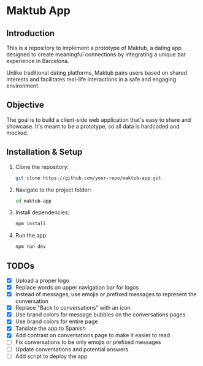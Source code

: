 # Maktub App

## Introduction

This is a repository to implement a prototype of Maktub, a dating app designed to create meaningful connections by integrating a unique bar experience in Barcelona.&#x20;

Unlike traditional dating platforms, Maktub pairs users based on shared interests and facilitates real-life interactions in a safe and engaging environment.

## Objective

The goal is to build a client-side web application that's easy to share and showcase. It's meant to be a prototype, so all data is hardcoded and mocked.

## Installation & Setup

1. Clone the repository:
   ```bash
   git clone https://github.com/your-repo/maktub-app.git
   ```
2. Navigate to the project folder:
   ```bash
   cd maktub-app
   ```
3. Install dependencies:
   ```bash
   npm install
   ```
4. Run the app:
   ```bash
   npm run dev
   ```

## TODOs
- [x] Upload a proper logo
- [x] Replace words on upper navigation bar for logos
- [x] Instead of messages, use emojis or prefixed messages to represent the conversation
- [x] Replace "Back to conversations" with an icon
- [x] Use brand colors for message bubbles on the conversations pages 
- [x] Use brand colors for entire page 
- [x] Tanslate the app to Spanish
- [x] Add contrast on conversations page to make it easier to read
- [ ] Fix conversations to be only emojis or prefixed messages
- [ ] Update conversations and potential answers
- [ ] Add script to deploy the app
